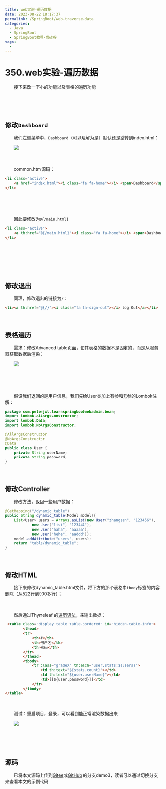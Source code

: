 ```yaml
---
title: web实验-遍历数据
date: 2023-08-22 18:17:37
permalink: /SpringBoot/web-traverse-data
categories:
  - Java
  - SpringBoot
  - SpringBoot教程-尚硅谷
tags:
  - 
---
```

# 350.web实验-遍历数据

　　接下来改一下小的功能以及表格的遍历功能
<!-- more -->
　　‍

　　‍

## 修改`Dashboard`

　　我们左侧菜单中，`Dashboard`（可以理解为是）默认还是跳转到index.html：

　　![](https://image.peterjxl.com/blog/image-20230724152138-yu3rl5p.png)

　　‍

　　common.html源码：

```html
<li class="active">
    <a href="index.html"><i class="fa fa-home"></i> <span>Dashboard</span></a>
</li>     
```

　　‍

　　‍

　　因此要修改为`@{/main.html}`

```html
<li class="active">
    <a th:href="@{/main.html}"><i class="fa fa-home"></i> <span>Dashboard</span></a>
</li>
```

　　‍

　　‍

　　‍

## 修改退出

　　同理，修改退出的链接为`/`：

```html
<li><a th:href="@{/}"><i class="fa fa-sign-out"></i> Log Out</a></li>
```

　　‍

## 表格遍历

　　需求：修改Advanced table页面，使其表格的数据不是固定的，而是从服务器获取数据后渲染：

　　![](https://image.peterjxl.com/blog/image-20230724152834-in9jsqz.png)

　　‍

　　‍

　　假设我们返回的是用户信息，我们先给User类加上有参和无参的Lombok注解：

```Java
package com.peterjxl.learnspringbootwebadmin.bean;
import lombok.AllArgsConstructor;
import lombok.Data;
import lombok.NoArgsConstructor;

@AllArgsConstructor
@NoArgsConstructor
@Data
public class User {
    private String userName;
    private String password;
}
```

　　‍

## 修改Controller

　　修改方法，返回一些用户数据：

```Java
@GetMapping("/dynamic_table")
public String dynamic_table(Model model){
    List<User> users = Arrays.asList(new User("zhangsan", "123456"),
            new User("lisi", "123444"),
            new User("haha", "aaaaa"),
            new User("hehe", "aaddd"));
    model.addAttribute("users", users);
    return "table/dynamic_table";
}
```

　　‍

## 修改HTML

　　接下来修改dynamic_table.html文件，将下方的那个表格中`tbody`标签的内容删除（从522行到900多行）；

　　‍

　　然后通过Thymeleaf 的[遍历语法](https://www.thymeleaf.org/doc/tutorials/3.0/usingthymeleaf.html#iteration)，来输出数据：

```html
 <table class="display table table-bordered" id="hidden-table-info">
        <thead>
        <tr>
            <th>#</th>
            <th>用户名</th>
            <th>密码</th>
        </tr>
        </thead>
        <tbody>
            <tr class="gradeX" th:each="user,stats:${users}">
                <td th:text="${stats.count}"></td>
                <td th:text="${user.userName}"></td>
                <td>[[${user.password}]]</td>
            </tr>
        </tbody>
</table>
```

　　‍

　　测试：重启项目，登录，可以看到能正常渲染数据出来

　　![](https://image.peterjxl.com/blog/image-20230724190904-07xwxo2.png)

　　‍

　　‍

## 源码

　　已将本文源码上传到[Gitee](https://gitee.com/peterjxl/LearnSpringBoot-Web-Admin)或[GitHub](https://github.com/Peter-JXL/LearnSpringBoot-Web-Admin) 的分支demo3，读者可以通过切换分支来查看本文的示例代码
